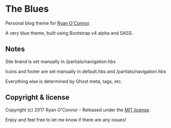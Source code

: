 # The Blues

Personal blog theme for [Ryan O'Connor](http://ryanoconnor.tech).

A very blue theme, built using Bootstrap v4 alpha and SASS.

## Notes

Site brand is set manually in /partials/navigation.hbs

Icons and footer are set manually in default.hbs and /partials/navigation.hbs

Everything else is determined by Ghost meta, tags, etc.

## Copyright & license

Copyright (c) 2017 Ryan O'Connor - Released under the [MIT license](LICENSE).

Enjoy and feel free to let me know if there are any issues!

